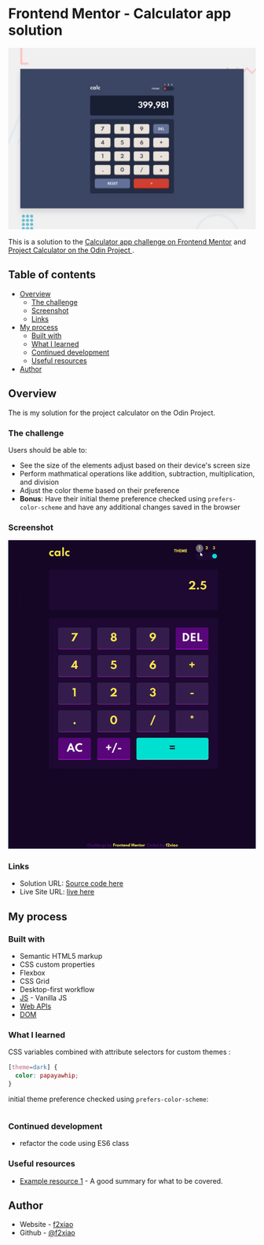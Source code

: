 # Frontend Mentor - Calculator app solution

![Design preview for the Calculator app coding challenge](./design/desktop-preview.jpg)

This is a solution to the [Calculator app challenge on Frontend Mentor](https://www.frontendmentor.io/challenges/calculator-app-9lteq5N29) and [Project Calculator on the Odin Project ](https://www.theodinproject.com/lessons/foundations-calculator). 

## Table of contents

- [Overview](#overview)
  - [The challenge](#the-challenge)
  - [Screenshot](#screenshot)
  - [Links](#links)
- [My process](#my-process)
  - [Built with](#built-with)
  - [What I learned](#what-i-learned)
  - [Continued development](#continued-development)
  - [Useful resources](#useful-resources)
- [Author](#author)

## Overview

The is my solution for the project calculator on the Odin Project.

### The challenge

Users should be able to:

- See the size of the elements adjust based on their device's screen size
- Perform mathmatical operations like addition, subtraction, multiplication, and division
- Adjust the color theme based on their preference
- **Bonus**: Have their initial theme preference checked using `prefers-color-scheme` and have any additional changes saved in the browser

### Screenshot

![](./images/screenshot.gif)

### Links

- Solution URL: [Source code here](https://github.com/f2xiao/Calculator-App)
- Live Site URL: [live here](https://f2xiao.github.io/Calculator-App/)

## My process

### Built with

- Semantic HTML5 markup
- CSS custom properties
- Flexbox
- CSS Grid
- Desktop-first workflow
- [JS](http://vanilla-js.com/) - Vanilla JS
- [Web APIs](https://developer.mozilla.org/en-US/docs/Web/API) 
- [DOM](https://developer.mozilla.org/en-US/docs/Web/API/Document_Object_Model)

### What I learned

CSS variables combined with attribute selectors for custom themes :


```css
[theme=dark] {
  color: papayawhip;
}
```
initial theme preference checked using `prefers-color-scheme`:

```css

```


### Continued development

- refactor the code using ES6 class

### Useful resources

- [Example resource 1](https://www.theodinproject.com/paths/foundations/courses/foundations/lessons/calculator) - A good summary for what to be covered.


## Author

- Website - [f2xiao](https://f2xiao.github.io/site)
- Github - [@f2xiao](https://github.com/f2xiao)




